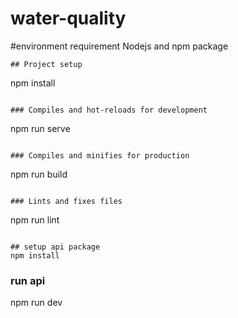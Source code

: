 # water-quality

#environment requirement
Nodejs and npm package
```
## Project setup
```
npm install
```

### Compiles and hot-reloads for development
```
npm run serve
```

### Compiles and minifies for production
```
npm run build
```

### Lints and fixes files
```
npm run lint
```

## setup api package
npm install
```
### run api
npm run dev

